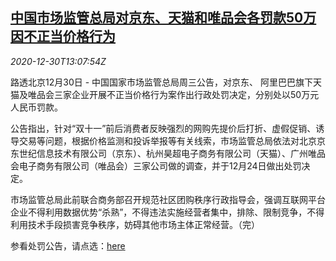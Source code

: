 <!--1609334595000-->
[中国市场监管总局对京东、天猫和唯品会各罚款50万 因不正当价格行为](https://cn.reuters.com/article/china-samr-jd-tmall-1230-idCNKBS2941BQ)
------

<div><i>2020-12-30T13:07:54Z</i></div><p>路透北京12月30日 - 中国国家市场监管总局周三公告，对京东、 阿里巴巴旗下天猫及唯品会三家企业开展不正当价格行为案作出行政处罚决定，分别处以50万元人民币罚款。</p><p>公告指出，针对“双十一”前后消费者反映强烈的网购先提价后打折、虚假促销、诱导交易等问题，根据价格监测和投诉举报等有关线索，市场监管总局依法对北京京东世纪信息技术有限公司（京东）、杭州昊超电子商务有限公司（天猫）、广州唯品会电子商务有限公司（唯品会）三家公司做的调查，并于12月24日做出处罚决定。</p><p>市场监管总局此前联合商务部召开规范社区团购秩序行政指导会，强调互联网平台企业不得利用数据优势“杀熟”，不得违法实施经营者集中，排除、限制竞争，不得利用技术手段损害竞争秩序，妨碍其他市场主体正常经营。（完）</p><p>参看处罚公告，请点选：<a href="http://www.samr.gov.cn/xw/zj/202012/t20201230_324826.html">here</a></p>
